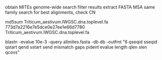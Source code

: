 obtain MITEs
genome-wide search
filter results
extract FASTA
MSA same family
search for best alignments, check CN



md5sum Triticum_aestivum.IWGSC.dna.toplevel.fa 
773d7a2216e7e5dce0e27ee1e66d7780  Triticum_aestivum.IWGSC.dna.toplevel.fa

 blastn -evalue 10e-3 -query allmites.fasta -db db -outfmt "6 qseqid sseqid qstart qend sstart send mismatch gaps pident evalue length qlen slen qcovs" 